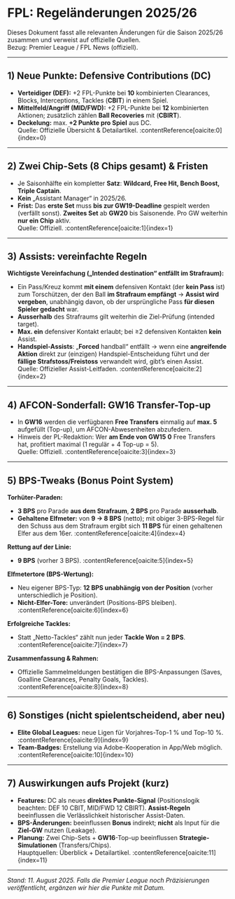 # FPL: Regeländerungen 2025/26

Dieses Dokument fasst alle relevanten Änderungen für die Saison 2025/26 zusammen und verweist auf offizielle Quellen.  
Bezug: Premier League / FPL News (offiziell).

---

## 1) Neue Punkte: Defensive Contributions (DC)

- **Verteidiger (DEF):** +2 FPL-Punkte bei **10** kombinierten Clearances, Blocks, Interceptions, Tackles (**CBIT**) in einem Spiel.  
- **Mittelfeld/Angriff (MID/FWD):** +2 FPL-Punkte bei **12** kombinierten Aktionen; zusätzlich zählen **Ball Recoveries** mit (**CBIRT**).  
- **Deckelung:** max. **+2 Punkte pro Spiel** aus DC.  
Quelle: Offizielle Übersicht & Detailartikel. :contentReference[oaicite:0]{index=0}

---

## 2) Zwei Chip-Sets (8 Chips gesamt) & Fristen

- Je Saisonhälfte ein kompletter **Satz**: **Wildcard, Free Hit, Bench Boost, Triple Captain**.  
- **Kein** „Assistant Manager“ in 2025/26.  
- **Frist:** Das **erste Set** muss **bis zur GW19-Deadline** gespielt werden (verfällt sonst). **Zweites Set** ab **GW20** bis Saisonende. Pro GW weiterhin **nur ein Chip** aktiv.  
Quelle: Offiziell. :contentReference[oaicite:1]{index=1}

---

## 3) Assists: vereinfachte Regeln

**Wichtigste Vereinfachung („Intended destination“ entfällt im Strafraum):**
- Ein Pass/Kreuz kommt **mit einem** defensiven Kontakt (der **kein Pass** ist) zum Torschützen, der den Ball **im Strafraum empfängt** → **Assist wird vergeben**, unabhängig davon, ob der ursprüngliche Pass **für diesen Spieler gedacht** war.  
- **Ausserhalb** des Strafraums gilt weiterhin die Ziel-Prüfung (intended target).  
- **Max. ein** defensiver Kontakt erlaubt; bei ≥2 defensiven Kontakten **kein** Assist.  
- **Handspiel-Assists**: „**Forced** handball“ entfällt → wenn eine **angreifende Aktion** direkt zur (einzigen) Handspiel-Entscheidung führt und der **fällige Strafstoss/Freistoss** verwandelt wird, gibt’s einen Assist.  
Quelle: Offizieller Assist-Leitfaden. :contentReference[oaicite:2]{index=2}

---

## 4) AFCON-Sonderfall: **GW16** Transfer-Top-up

- In **GW16** werden die verfügbaren **Free Transfers** einmalig auf **max. 5** aufgefüllt (Top-up), um AFCON-Abwesenheiten abzufedern.  
- Hinweis der PL-Redaktion: Wer **am Ende von GW15** **0** Free Transfers hat, profitiert maximal (1 regulär + 4 Top-up = 5).  
Quelle: Offiziell. :contentReference[oaicite:3]{index=3}

---

## 5) BPS-Tweaks (Bonus Point System)

**Torhüter-Paraden:**  
- **3 BPS** pro Parade **aus dem Strafraum**, **2 BPS** pro Parade **ausserhalb**.  
- **Gehaltene Elfmeter:** von **9 → 8 BPS** (netto); mit obiger 3-BPS-Regel für den Schuss aus dem Strafraum ergibt sich **11 BPS** für einen gehaltenen Elfer aus dem 16er. :contentReference[oaicite:4]{index=4}

**Rettung auf der Linie:**  
- **9 BPS** (vorher 3 BPS). :contentReference[oaicite:5]{index=5}

**Elfmetertore (BPS-Wertung):**  
- Neu eigener BPS-Typ: **12 BPS unabhängig von der Position** (vorher unterschiedlich je Position).  
- **Nicht-Elfer-Tore:** unverändert (Positions-BPS bleiben). :contentReference[oaicite:6]{index=6}

**Erfolgreiche Tackles:**  
- Statt „Netto-Tackles“ zählt nun jeder **Tackle Won = 2 BPS**. :contentReference[oaicite:7]{index=7}

**Zusammenfassung & Rahmen:**  
- Offizielle Sammelmeldungen bestätigen die BPS-Anpassungen (Saves, Goalline Clearances, Penalty Goals, Tackles). :contentReference[oaicite:8]{index=8}

---

## 6) Sonstiges (nicht spielentscheidend, aber neu)

- **Elite Global Leagues:** neue Ligen für Vorjahres-Top-1 % und Top-10 %. :contentReference[oaicite:9]{index=9}
- **Team-Badges:** Erstellung via Adobe-Kooperation in App/Web möglich. :contentReference[oaicite:10]{index=10}

---

## 7) Auswirkungen aufs Projekt (kurz)

- **Features:** DC als neues **direktes Punkte-Signal** (Positionslogik beachten: DEF 10 CBIT, MID/FWD 12 CBIRT). **Assist-Regeln** beeinflussen die Verlässlichkeit historischer Assist-Daten.  
- **BPS-Änderungen:** beeinflussen **Bonus** indirekt; **nicht** als Input für die **Ziel-GW** nutzen (Leakage).  
- **Planung:** Zwei Chip-Sets + **GW16**-Top-up beeinflussen **Strategie-Simulationen** (Transfers/Chips).  
Hauptquellen: Überblick + Detailartikel. :contentReference[oaicite:11]{index=11}

---

*Stand: 11. August 2025. Falls die Premier League noch Präzisierungen veröffentlicht, ergänzen wir hier die Punkte mit Datum.*
